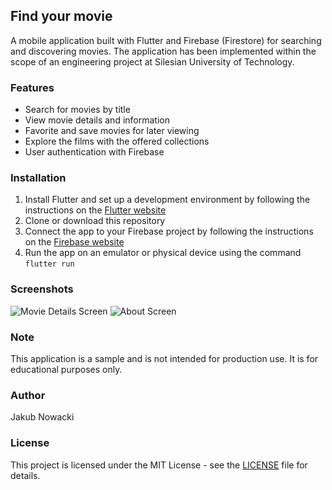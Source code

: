 ## Find your movie
A mobile application built with Flutter and Firebase (Firestore) for searching and discovering movies.
The application has been implemented within the scope of an engineering project at Silesian University of Technology.

### Features
- Search for movies by title
- View movie details and information
- Favorite and save movies for later viewing
- Explore the films with the offered collections
- User authentication with Firebase

### Installation
1. Install Flutter and set up a development environment by following the instructions on the [Flutter website](https://flutter.dev/docs/get-started/install)
2. Clone or download this repository
3. Connect the app to your Firebase project by following the instructions on the [Firebase website](https://firebase.google.com/docs/flutter/setup)
4. Run the app on an emulator or physical device using the command `flutter run`

### Screenshots

![Movie Details Screen](https://imgur.com/a/oHhcRat)
![About Screen](https://imgur.com/a/1hqkm4Z)

### Note
This application is a sample and is not intended for production use. It is for educational purposes only.

### Author
Jakub Nowacki

### License
This project is licensed under the MIT License - see the [LICENSE](LICENSE) file for details.
